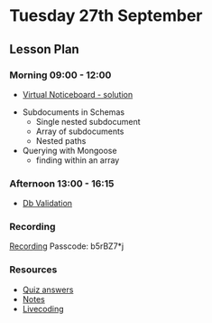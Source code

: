 # Tuesday 27th September

## Lesson Plan

### Morning 09:00 - 12:00

- [Virtual Noticeboard - solution](https://github.com/FrancoSpeziali/db-virtual-noticeboard-solution)
+ Subdocuments in Schemas
    + Single nested subdocument
    + Array of subdocuments
    + Nested paths
+ Querying with Mongoose
    + finding within an array

### Afternoon 13:00 - 16:15

+ [Db Validation](https://github.com/DigitalCareerInstitute/BE-Db-Validation)

### Recording

[Recording](https://us02web.zoom.us/rec/share/mxaAlv_gXZGbniHWmfe7GIoHeBNMEg58olaHmJeruwUPMbBJHJXl7Yqohu6COL3E.cTscRmXDVteZX3Hf )
Passcode: b5rBZ7*j
### Resources

+ [Quiz answers](27%20September_Quiz.md)
+ [Notes](27%20September_Notes.md)
+ [Livecoding](https://github.com/FbW-WD21-E11/livecoding-http-verbs-crud)
